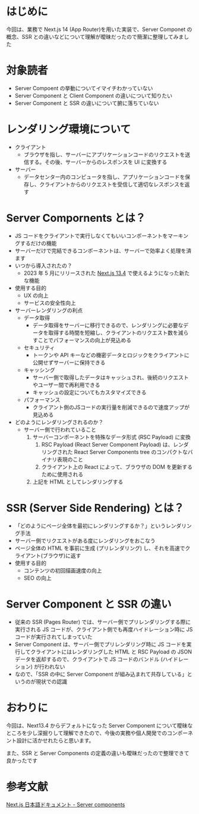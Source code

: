 # はじめに

今回は、業務で Next.js 14 (App Router)を用いた実装で、Server Componet の概念、SSR との違いなどについて理解が曖昧だったので簡潔に整理してみました

# 対象読者

- Server Compoent の挙動についてイマイチわかっていない
- Server Component と Client Component の違いについて知りたい
- Server Component と SSR の違いについて腑に落ちていない

# レンダリング環境について

- クライアント
  - ブラウザを指し、サーバーにアプリケーションコードのリクエストを送信する。その後、サーバーからのレスポンスを UI に変換する
- サーバー
  - データセンター内のコンピュータを指し、アプリケーションコードを保存し、クライアントからのリクエストを受信して適切なレスポンスを返す

# Server Compornents とは？

- JS コードをクライアントで実行しなくてもいいコンポーネントをマーキングするだけの機能
- サーバーだけで完結できるコンポーネントは、サーバーで効率よく処理を済ます
- いつから導入されたの？
  - 2023 年 5 月にリリースされた [Next.js 13.4](https://nextjs.org/blog/next-13-4) で使えるようになった新たな機能
- 使用する目的
  - UX の向上
  - サービスの安全性向上
- サーバーレンダリングの利点
  - データ取得
    - データ取得をサーバーに移行できるので、レンダリングに必要なデータを取得する時間を短縮し、クライアントのリクエスト数を減らすことでパフォーマンスの向上が見込める
  - セキュリティ
    - トークンや API キーなどの機密データとロジックをクライアントに公開せずサーバーに保持できる
  - キャッシング
    - サーバー側で取得したデータはキャッシュされ、後続のリクエストやユーザー間で再利用できる
    - キャッシュの設定についてもカスタマイズできる
  - パフォーマンス
    - クライアント側のJSコードの実行量を削減できるので速度アップが見込める
- どのようにレンダリングされるのか？
  - サーバー側で行われていること
    1. サーバーコンポーネントを特殊なデータ形式 (RSC Payload) に変換
       1. RSC Payload (React Server Component Payload) は、レンダリングされた React Server Components tree のコンパクトなバイナリ表現のこと
       2. クライアント上の React によって、ブラウザの DOM を更新するために使用される
    2. 上記を HTML としてレンダリングする

# SSR (Server Side Rendering) とは？

- 「どのようにページ全体を最初にレンダリングするか？」というレンダリング手法
- サーバー側でリクエストがある度にレンダリングをおこなう
- ページ全体の HTML を事前に生成 (プリレンダリング) し、それを高速でクライアント(ブラウザ)に返す
- 使用する目的
  - コンテンツの初回描画速度の向上
  - SEO の向上

# Server Component と SSR の違い

- 従来の SSR (Pages Router) では、サーバー側でプリレンダリングする際に実行される JS コードが、クライアント側でも再度ハイドレーション時に JS コードが実行されてしまっていた
- Server Component は、サーバー側でプリレンダリング時に JS コードを実行してクライアントにはレンダリングした HTML と RSC Payload の JSON データを返却するので、クライアントで JS コードのバンドル (ハイドレーション) が行われない
- なので、「SSR の中に Server Component が組み込まれて共存している」というのが現状での認識

# おわりに

今回は、Next13.4 からデフォルトになった Server Component について曖昧なところを少し深掘りして理解できたので、今後の実務や個人開発でのコンポーネント設計に活かせれたらと思います。

また、SSR と Server Components の定義の違いも曖昧だったので整理できて良かったです

# 参考文献

[Next.js 日本語ドキュメント - Server components](https://ja.next-community-docs.dev/docs/app/building-your-application/rendering/server-components)

